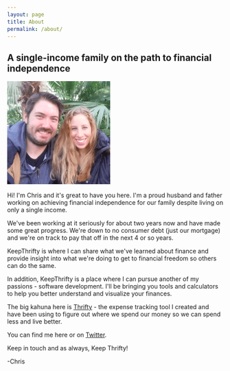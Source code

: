 ```yaml
---
layout: page
title: About
permalink: /about/
---
```


## A single-income family on the path to financial independence ##

<img src="/img/us.png" class="page-image">

Hi! I'm Chris and it's great to have you here. I'm a proud husband and father working on achieving financial independence for our family despite living on only a single income.

We've been working at it seriously for about two years now and have made some great progress. We're down to no consumer debt (just our mortgage) and we're on track to pay that off in the next 4 or so years.

KeepThrifty is where I can share what we've learned about finance and provide insight into what we're doing to get to financial freedom so others can do the same.

In addition, KeepThrifty is a place where I can pursue another of my passions - software development. I'll be bringing you tools and calculators to help you better understand and visualize your finances.

The big kahuna here is [Thrifty][thrifty-link] - the expense tracking tool I created and have been using to figure out where we spend our money so we can spend less and live better.

You can find me here or on [Twitter][twitter-link].

Keep in touch and as always, Keep Thrifty!

-Chris

[thrifty-link]: http://tools.keepthrifty.com
[twitter-link]: http://www.twitter.com/keepthrifty
